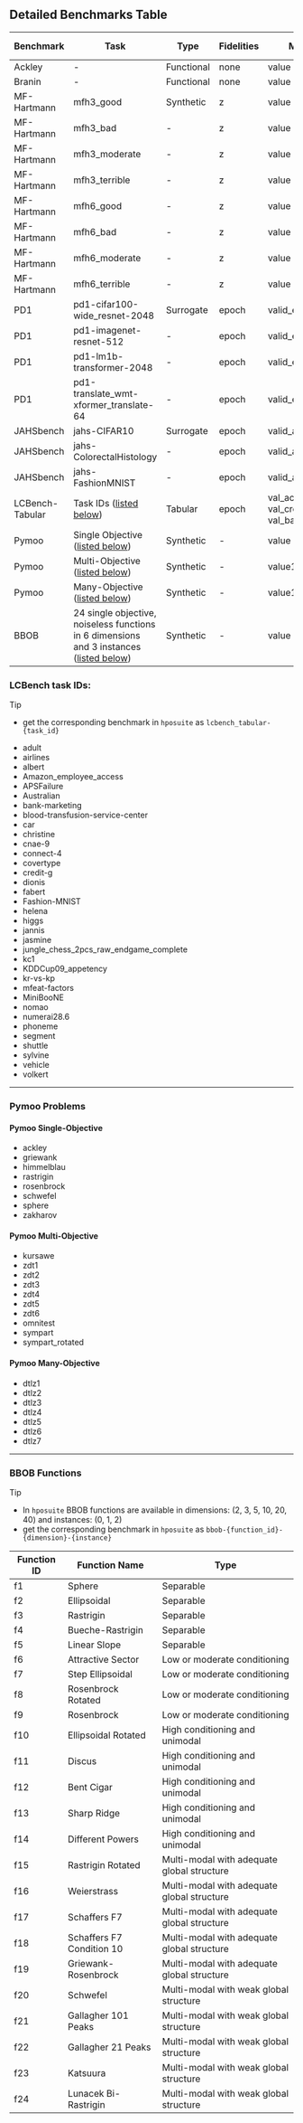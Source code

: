 ## Detailed Benchmarks Table

| Benchmark       | Task                                         | Type       | Fidelities | Main Metrics             | Cost Metrics    |
|-----------------|----------------------------------------------|------------|------------|--------------------------|-----------------|
| Ackley          | -                                            | Functional | none       | value                    | -               |
| Branin          | -                                            | Functional | none       | value                    | -               |
| MF-Hartmann     | mfh3_good                                    | Synthetic  | z          | value                    | fid_cost        |
| MF-Hartmann     | mfh3_bad                                     | -          | z          | value                    | fid_cost        |
| MF-Hartmann     | mfh3_moderate                                | -          | z          | value                    | fid_cost        |
| MF-Hartmann     | mfh3_terrible                                | -          | z          | value                    | fid_cost        |
| MF-Hartmann     | mfh6_good                                    | -          | z          | value                    | fid_cost        |
| MF-Hartmann     | mfh6_bad                                     | -          | z          | value                    | fid_cost        |
| MF-Hartmann     | mfh6_moderate                                | -          | z          | value                    | fid_cost        |
| MF-Hartmann     | mfh6_terrible                                | -          | z          | value                    | fid_cost        |
| PD1             | pd1-cifar100-wide_resnet-2048                | Surrogate  | epoch      | valid_error_rate         | train_cost      |
| PD1             | pd1-imagenet-resnet-512                      | -          | epoch      | valid_error_rate         | train_cost      |
| PD1             | pd1-lm1b-transformer-2048                    | -          | epoch      | valid_error_rate         | train_cost      |
| PD1             | pd1-translate_wmt-xformer_translate-64       | -          | epoch      | valid_error_rate         | train_cost      |
| JAHSbench       | jahs-CIFAR10                                 | Surrogate  | epoch      | valid_acc                | runtime         |
| JAHSbench       | jahs-ColorectalHistology                     | -          | epoch      | valid_acc                | runtime         |
| JAHSbench       | jahs-FashionMNIST                            | -          | epoch      | valid_acc                | runtime         |
| LCBench-Tabular | Task IDs ([listed below](#lcbench-task-ids)) | Tabular    | epoch      | val_accuracy, val_cross_entropy, val_balanced_accuracy        | time            |
| Pymoo           | Single Objective ([listed below](#pymoo-single-objective))          | Synthetic  | -          | value                    | -               |
| Pymoo           | Multi-Objective ([listed below](#pymoo-multi-objective))           | Synthetic  | -          | value1, value2           | -               |
| Pymoo           | Many-Objective ([listed below](#pymoo-many-objective))            | Synthetic  | -          | value1, value2, value3   | -               |
| BBOB            | 24 single objective, noiseless functions in 6 dimensions and 3 instances ([listed below](#bbob-functions)) | Synthetic | -        | value | -           |



### LCBench task IDs:

> [!TIP]
> * get the corresponding benchmark in `hposuite` as `lcbench_tabular-{task_id}`

- adult  
- airlines  
- albert  
- Amazon_employee_access  
- APSFailure  
- Australian  
- bank-marketing  
- blood-transfusion-service-center  
- car  
- christine  
- cnae-9  
- connect-4  
- covertype  
- credit-g  
- dionis  
- fabert  
- Fashion-MNIST  
- helena  
- higgs  
- jannis  
- jasmine  
- jungle_chess_2pcs_raw_endgame_complete  
- kc1  
- KDDCup09_appetency  
- kr-vs-kp  
- mfeat-factors  
- MiniBooNE  
- nomao  
- numerai28.6  
- phoneme  
- segment  
- shuttle  
- sylvine  
- vehicle  
- volkert  

----------------------------------------------------------------

### Pymoo Problems

#### Pymoo Single-Objective

- ackley  
- griewank  
- himmelblau  
- rastrigin  
- rosenbrock  
- schwefel  
- sphere  
- zakharov


#### Pymoo Multi-Objective

- kursawe  
- zdt1  
- zdt2  
- zdt3  
- zdt4  
- zdt5  
- zdt6  
- omnitest  
- sympart  
- sympart_rotated  


#### Pymoo Many-Objective

- dtlz1  
- dtlz2  
- dtlz3  
- dtlz4  
- dtlz5  
- dtlz6  
- dtlz7  

-----------------------------------------------------------------------


### BBOB Functions

> [!TIP]
> * In `hposuite` BBOB functions are available in dimensions: (2, 3, 5, 10, 20, 40) and instances: (0, 1, 2)
> * get the corresponding benchmark in `hposuite` as `bbob-{function_id}-{dimension}-{instance}`


| Function ID | Function Name                  | Type                                         |
|-------------|--------------------------------|----------------------------------------------|
| f1          | Sphere                         | Separable                                    |
| f2          | Ellipsoidal                    | Separable                                    |
| f3          | Rastrigin                      | Separable                                    |
| f4          | Bueche-Rastrigin               | Separable                                    |
| f5          | Linear Slope                   | Separable                                    |
| f6          | Attractive Sector              | Low or moderate conditioning                 |
| f7          | Step Ellipsoidal               | Low or moderate conditioning                 |
| f8          | Rosenbrock Rotated             | Low or moderate conditioning                 |
| f9          | Rosenbrock                     | Low or moderate conditioning                 |
| f10         | Ellipsoidal Rotated            | High conditioning and unimodal               |
| f11         | Discus                         | High conditioning and unimodal               |
| f12         | Bent Cigar                     | High conditioning and unimodal               |
| f13         | Sharp Ridge                    | High conditioning and unimodal               |
| f14         | Different Powers               | High conditioning and unimodal               |
| f15         | Rastrigin Rotated              | Multi-modal with adequate global structure   |
| f16         | Weierstrass                    | Multi-modal with adequate global structure   |
| f17         | Schaffers F7                   | Multi-modal with adequate global structure   |
| f18         | Schaffers F7 Condition 10      | Multi-modal with adequate global structure   |
| f19         | Griewank-Rosenbrock            | Multi-modal with adequate global structure   |
| f20         | Schwefel                       | Multi-modal with weak global structure       |
| f21         | Gallagher 101 Peaks            | Multi-modal with weak global structure       |
| f22         | Gallagher 21 Peaks             | Multi-modal with weak global structure       |
| f23         | Katsuura                       | Multi-modal with weak global structure       |
| f24         | Lunacek Bi-Rastrigin           | Multi-modal with weak global structure       |



